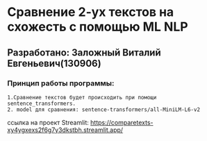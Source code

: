 # Сравнение 2-ух текстов на схожесть с помощью ML NLP
## Разработано: Заложный Виталий Евгеньевич(130906)
### Принцип работы программы:
```
1.Сравнение текстов будет происходить при помощи sentence_transformers.
2. model для сравнения: sentence-transformers/all-MiniLM-L6-v2
```
ссылка на проект Streamlit: https://comparetexts-xy4ygxexs2f6g7y3dkstbh.streamlit.app/
